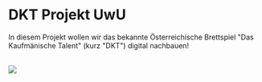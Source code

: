 <h1>DKT Projekt UwU</h1>

  <p>In diesem Projekt wollen wir das bekannte Österreichische Brettspiel "Das Kaufmänische Talent" (kurz "DKT") digital nachbauen!</p>
<br>

<img src="https://www.google.com/url?sa=i&url=https%3A%2F%2Fwww.vkb-bank.at%2Fdkt-oberoesterreich&psig=AOvVaw1FoqAiHvLgXD9S5bHAcaQ3&ust=1645787701346000&source=images&cd=vfe&ved=0CAsQjRxqFwoTCKCumIybmPYCFQAAAAAdAAAAABAE">
